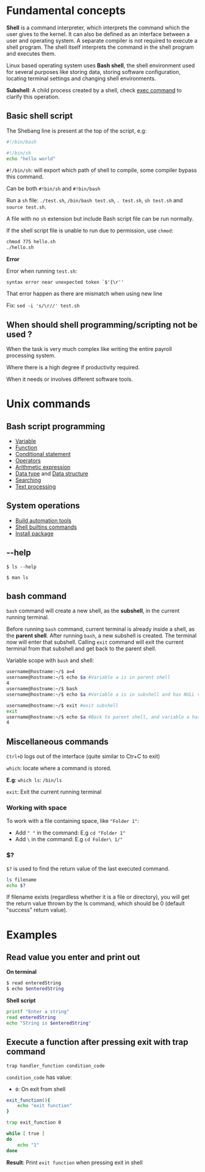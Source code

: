 # Fundamental concepts

**Shell** is a command interpreter, which interprets the command which the user gives to the kernel. It can also be defined as an interface between a user and operating system. A separate compiler is not required to execute a shell program. The shell itself interprets the command in the shell program and executes them.

Linux based operating system uses **Bash shell**, the shell environment used for several purposes like storing data, storing software configuration, locating terminal settings and changing shell environments.

**Subshell**: A child process created by a shell, check [exec command](https://github.com/TranPhucVinh/Linux-Shell/blob/master/Physical%20layer/Process/README.md#exec) to clarify this operation.

## Basic shell script

The Shebang line is present at the top of the script, e.g:

```sh
#!/bin/bash
```

```sh
#!/bin/sh
echo "hello world"
```

``#!/bin/sh``: will export which path of shell to compile, some compiler bypass this command.

Can be both ``#!bin/sh`` and ``#!bin/bash``

Run a ``sh`` file: ``./test.sh``, ``/bin/bash test.sh``, ``. test.sh``, ``sh test.sh`` and ``source test.sh``.

A file with no ``sh`` extension but include Bash script file can be run normally.

If the shell script file is unable to run due to permission, use ``chmod``:

```cmd
chmod 775 hello.sh
./hello.sh
```

**Error**

Error when running ``test.sh``:

```
syntax error near unexpected token `$'{\r''
```

That error happen as there are mismatch when using new line

Fix: ``sed -i 's/\r//' test.sh``

## When should shell programming/scripting not be used ?

When the task is very much complex like writing the entire payroll processing system.

Where there is a high degree if productivity required.

When it needs or involves different software tools.

# Unix commands

## Bash script programming

* [Variable](Variable)
* [Function]()
* [Conditional statement](Conditional%20statement)
* [Operators](Operators.md)
* [Arithmetic expression]()
* [Data type]() and [Data structure]()
* [Searching]()
* [Text processing]()

## System operations

* [Build automation tools]()
* [Shell builtins commands](Shell%20builtins.md)
* [Install package](Install%20package.md)

## --help

```shell
$ ls --help
```

```shell
$ man ls
```

## bash command

``bash`` command will create a new shell, as the **subshell**, in the current running terminal.

Before running ``bash`` command, current terminal is already inside a shell, as the **parent shell**. After running ``bash``, a new subshell is created. The terminal now will enter that subshell. Calling ``exit`` command will exit the current terminal from that subshell and get back to the parent shell.

Variable scope with ``bash`` and shell:

```sh
username@hostname:~/$ a=4
username@hostname:~/$ echo $a #Variable a is in parent shell
4
username@hostname:~/$ bash
username@hostname:~/$ echo $a #Variable a is in subshell and has NULL value

username@hostname:~/$ exit #exit subshell
exit
username@hostname:~/$ echo $a #Back to parent shell, and variable a has its old value
4
```

## Miscellaneous commands

``Ctrl+D`` logs out of the interface (quite similar to Ctr+C to exit)

``which``: locate where a command is stored. 

**E.g**: ``which ls``: ``/bin/ls``

``exit``: Exit the current running terminal 

### Working with space

To work with a file containing space, like ``"Folder 1"``:

* Add ``" "`` in the command: E.g ``cd "Folder 1"``
* Add ``\`` in the command: E.g ``cd Folder\ 1/"``

### $?

``$?`` is used to find the return value of the last executed command. 

```sh
ls filename
echo $?
```

If filename exists (regardless whether it is a file or directory), you will get the return value thrown by the ls command, which should be 0 (default "success" return value).

# Examples

## Read value you enter and print out

**On terminal**

```bash
$ read enteredString
$ echo $enteredString
```

**Shell script**

```sh
printf "Enter a string"
read enteredString
echo "String is $enteredString"
```

## Execute a function after pressing exit with trap command

``trap handler_function condition_code``

``condition_code`` has value:

* ``0``: On exit from shell

```sh
exit_function(){
	echo "exit function"
}

trap exit_function 0

while [ true ]
do
	echo "1"
done	
```

**Result**: Print ``exit function`` when pressing exit in shell
